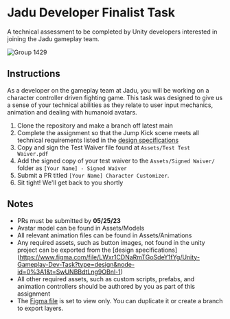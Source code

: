 # Jadu Developer Finalist Task
A technical assessment to be completed by Unity developers interested in joining the Jadu gameplay team.

![Group 1429](https://firebasestorage.googleapis.com/v0/b/jadu-storagbucket-2/o/JaduContent%2FGameplayTask.png?alt=media)


## Instructions
As a developer on the gameplay team at Jadu, you will be working on a character controller driven fighting game. This task was designed to give us a sense of your technical abilities as they relate to user input mechanics, animation and dealing with humanoid avatars.

1. Clone the repository and make a branch off latest main
2. Complete the assignment so that the Jump Kick scene meets all technical requirements listed in the [design specifications](https://www.figma.com/file/LWxr1CDNaRmTGoSdeY1fYg/Unity-Gameplay-Dev-Task?type=design&node-id=0%3A1&t=SwUNBBdtLng9OBnl-1)
3. Copy and sign the Test Waiver file found at `Assets/Test Test Waiver.pdf`
4. Add the signed copy of your test waiver to the `Assets/Signed Waiver/` folder as `[Your Name] - Signed Waiver`
5. Submit a PR titled `[Your Name] Character Customizer`.
6. Sit tight! We'll get back to you shortly

## Notes
- PRs must be submitted by **05/25/23**
- Avatar model can be found in Assets/Models
- All relevant animation files can be found in Assets/Animations
- Any required assets, such as button images, not found in the unity project can be exported from the [design specifications] (https://www.figma.com/file/LWxr1CDNaRmTGoSdeY1fYg/Unity-Gameplay-Dev-Task?type=design&node-id=0%3A1&t=SwUNBBdtLng9OBnl-1)
- All other required assets, such as custom scripts, prefabs, and animation controllers should be authored by you as part of this assignment
- The [Figma file](https://www.figma.com/file/LWxr1CDNaRmTGoSdeY1fYg/Unity-Gameplay-Dev-Task?type=design&node-id=0%3A1&t=SwUNBBdtLng9OBnl-1) is set to view only. You can duplicate it or create a branch to export layers.
